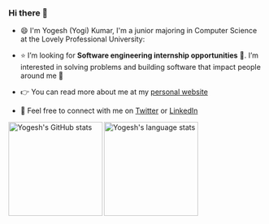 ### Hi there 👋 

- :smile:  I'm Yogesh (Yogi) Kumar, I'm a junior majoring in Computer Science at the Lovely Professional University:

- :star:  I’m looking for **Software engineering internship opportunities** :raising_hand:. I’m interested in solving problems and building software that impact people around me :raised_hands: 

- :point_right:  You can read more about me at my [personal website](https://yogi2103.github.io/)

- :handshake:  Feel free to connect with me on [Twitter](https://twitter.com/Baghel86Yogesh) or [LinkedIn](https://www.linkedin.com/in/yogesh-baghel/)

<a href="https://profile-summary-for-github.com/user/yogi2103">
  <img align="left" height="185px" src="https://github-readme-stats.vercel.app/api?username=yogi2103&show_icons=true&line_height=27&count_private=true&include_all_commits=true" alt="Yogesh's GitHub stats"/>
  <img height="185px" src="https://github-readme-stats.vercel.app/api/top-langs/?username=yogi2103&hide_langs_below=5&layout=compact&count_private=true&hide=Jupyter%20Notebook,CMake" alt="Yogesh's language stats"/>
</a>
